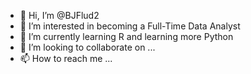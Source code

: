 - 👋 Hi, I’m @BJFlud2
- 👀 I’m interested in becoming a Full-Time Data Analyst
- 🌱 I’m currently learning R and learning more Python
- 💞️ I’m looking to collaborate on ...
- 📫 How to reach me ...

<!---
BJFlud2/BJFlud2 is a ✨ special ✨ repository because its `README.md` (this file) appears on your GitHub profile.
You can click the Preview link to take a look at your changes.
--->
